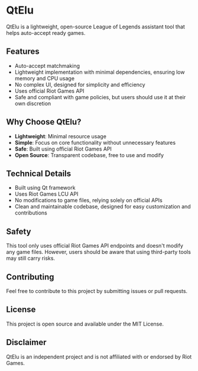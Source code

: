# QtElu

QtElu is a lightweight, open-source League of Legends assistant tool that helps auto-accept ready games.

## Features

- Auto-accept matchmaking
- Lightweight implementation with minimal dependencies, ensuring low memory and CPU usage
- No complex UI, designed for simplicity and efficiency
- Uses official Riot Games API
- Safe and compliant with game policies, but users should use it at their own discretion

## Why Choose QtElu?

- ​**Lightweight**: Minimal resource usage
- ​**Simple**: Focus on core functionality without unnecessary features
- ​**Safe**: Built using official Riot Games API
- ​**Open Source**: Transparent codebase, free to use and modify

## Technical Details

- Built using Qt framework
- Uses Riot Games LCU API
- No modifications to game files, relying solely on official APIs
- Clean and maintainable codebase, designed for easy customization and contributions

## Safety

This tool only uses official Riot Games API endpoints and doesn't modify any game files. However, users should be aware that using third-party tools may still carry risks.

## Contributing

Feel free to contribute to this project by submitting issues or pull requests.

## License

This project is open source and available under the MIT License.

## Disclaimer

QtElu is an independent project and is not affiliated with or endorsed by Riot Games.